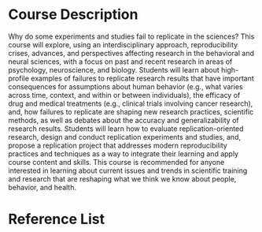 # Course Description

Why do some experiments and studies fail to replicate in the sciences? This course will explore, using an interdisciplinary approach, reproducibility crises, advances, and perspectives affecting research in the behavioral and neural sciences, with a focus on past and recent research in areas of psychology, neuroscience, and biology. Students will learn about high-profile examples of failures to replicate research results that have important consequences for assumptions about human behavior (e.g., what varies across time, context, and within or between individuals), the efficacy of drug and medical treatments (e.g., clinical trials involving cancer research), and, how failures to replicate are shaping new research practices, scientific methods, as well as debates about the accuracy and generalizability of research results. Students will learn how to evaluate replication-oriented research, design and conduct replication experiments and studies, and, propose a replication project that addresses modern reproducibility practices and techniques as a way to integrate their learning and apply course content and skills. This course is recommended for anyone interested in learning about current issues and trends in scientific training and research that are reshaping what we think we know about people, behavior, and health. 


# Reference List

